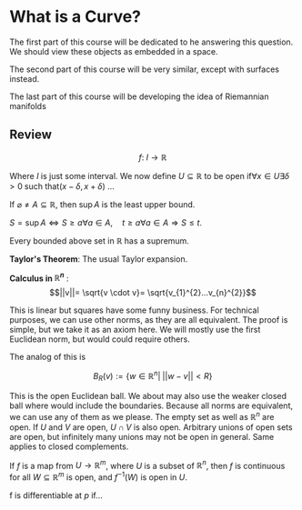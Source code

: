 # What is a Curve?

The first part of this course will be dedicated to he answering this question. We should view these objects as embedded in a space.

The second part of this course will be very similar, except with surfaces instead.

The last part of this course will be developing the idea of Riemannian manifolds

##  Review

$$f:\; I \rightarrow \mathbb{R}$$

Where $I$ is just some interval. We now define $U \subseteq \mathbb{R}$ to be open if$\forall x \in U \exists \delta> 0\; \text{such that} (x-\delta, x+\delta)$ ...

If $\varnothing \neq A \subseteq \mathbb{R}$, then $\sup A$ is the least upper bound.

$S = \sup A \Leftrightarrow S\geq a \forall a\in A,\quad t\geq a \forall a \in A \Rightarrow S\leq t.$ 

Every bounded above set in $\mathbb{R}$ has a supremum.

**Taylor's Theorem**: The usual Taylor expansion.

**Calculus in $\mathbb{R}^{n}$** :$$||v||= \sqrt{v \cdot v}= \sqrt{v_{1}^{2}...v_{n}^{2}}$$

This is linear but squares have some funny business. For technical purposes, we can use other norms, as they are all equivalent. The proof is simple, but we take it as an axiom here. We will mostly use the first Euclidean norm, but would could require others.

The analog of this is

$$B_{R}(v):= \{w \in \mathbb{R}^{n}|\;||w-v||<R\}$$

This is the open Euclidean ball. We about may also use the weaker closed ball where would include the boundaries. Because all norms are equivalent, we can use any of them as we please. The empty set as well as $\mathbb{R}^{n}$ are open. If $U$ and $V$ are open, $U \cap V$ is also open. Arbitrary unions of open sets are open, but infinitely many unions may not be open in general. Same applies to closed complements.

If $f$ is a map from $U \rightarrow \mathbb{R}^{m}$, where $U$ is a subset of $\mathbb{R}^{n}$, then $f$ is continuous for all $W\subseteq \mathbb{R}^m$ is open, and $f^{-1}(W)$ is open in $U$.

f is differentiable at $p$ if...